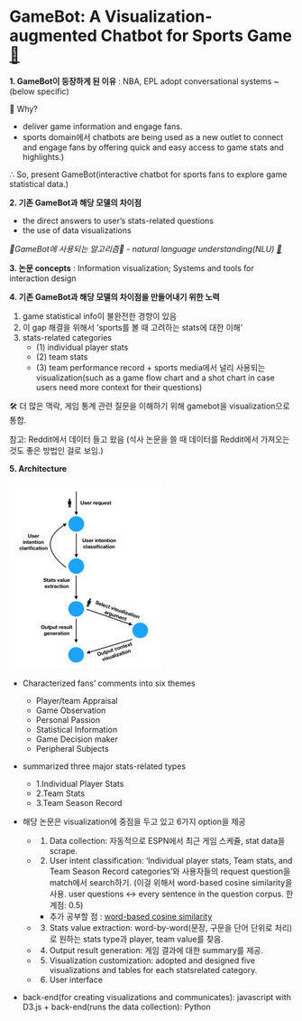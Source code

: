 #  GameBot: A Visualization-augmented Chatbot for Sports Game [🔗](https://dl.acm.org/doi/pdf/10.1145/3334480.3382794)

**1. GameBot이 등장하게 된 이유** : NBA, EPL adopt conversational systems ~ (below specific)

📌 Why?
- deliver game information and engage fans.
- sports domain에서 chatbots are being used as a new outlet to connect and engage fans by offering quick and easy access to game stats and highlights.)

∴ So, present GameBot(interactive chatbot for sports fans to explore game statistical data.)

**2. 기존 GameBot과 해당 모델의 차이점**
- the direct answers to user’s stats-related questions
- the use of data visualizations

_💎GameBot에 사용되는 알고리즘💎 - natural language understanding(NLU) [🔗](https://ieeexplore.ieee.org/stamp/stamp.jsp?arnumber=9706456)_ 

**3. 논문 concepts** : Information visualization; Systems and tools for interaction design

**4. 기존 GameBot과 해당 모델의 차이점을 만들어내기 위한 노력**

  1. game statistical info이 불완전한 경향이 있음
  2. 이 gap 해결을 위해서 ’sports를 볼 때 고려하는 stats에 대한 이해’
  3. stats-related categories
     - (1) individual player stats
     - (2) team stats
     - (3) team performance record + sports media에서 널리 사용되는 visualization(such as a game flow chart and a shot chart in case users need more context for their questions) 


🛠️ 더 많은 맥락, 게임 통계 관련 질문을 이해하기 위해 gamebot을 visualization으로 통합.


참고: Reddit에서 데이터 들고 왔음 (석사 논문을 쓸 때 데이터를 Reddit에서 가져오는 것도 좋은 방법인 걸로 보임.)

**5. Architecture**

![Architecture](./image/Gamebot_visualization_architecture.png)

- Characterized fans’ comments into six themes
  - Player/team Appraisal
  - Game Observation
  - Personal Passion
  - Statistical Information
  - Game Decision maker
  - Peripheral Subjects

- summarized three major stats-related types
  - 1.Individual Player Stats
  - 2.Team Stats
  - 3.Team Season Record


- 해당 논문은 visualization에 중점을 두고 있고 6가지 option을 제공
  - 1. Data collection: 자동적으로 ESPN에서 최근 게임 스케쥴, stat data을 scrape.
  - 2. User intent classification: ‘Individual player stats, Team stats, and Team Season Record categories’와 사용자들의 request question을 match에서 search하기. (이걸 위해서 word-based cosine similarity을 사용. user questions ↔ every sentence in the question corpus. 한계점: 0.5)
      - 추가 공부할 점 : [word-based cosine similarity](https://studymachinelearning.com/cosine-similarity-text-similarity-metric/)
  - 3. Stats value extraction: word-by-word(문장, 구문을 단어 단위로 처리)로 원하는 stats type과 player, team value를 찾음. 
  - 4. Output result generation: 게임 결과에 대한 summary를 제공. 
  - 5. Visualization customization:  adopted and designed five visualizations and tables for each statsrelated category. 
  - 6. User interface

- back-end(for creating visualizations and communicates): javascript with D3.js + back-end(runs the data collection): Python 
